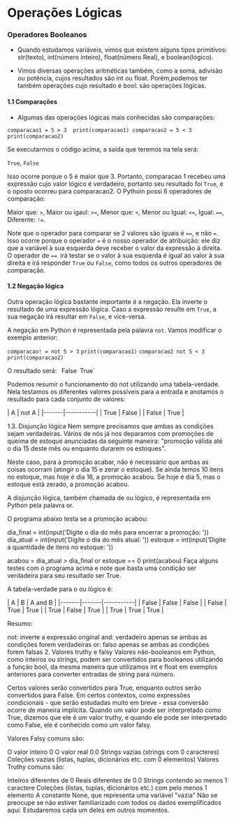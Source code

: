 # Operações Lógicas

### Operadores Booleanos
* Quando estudamos variáveis, vimos que existem alguns tipos primitivos: str(texto), int(número inteiro), float(número Real), e boolean(lógico).

* Vimos diversas operações aritméticas também, como a soma, adivisão ou potência, cujos resultados são int ou float. Porém,podemos ter também operações cujo resultado é bool: são operações lógicas.

#### 1.1 Comparações
* Algumas das operações lógicas mais conhecidas são comparações:

`comparacao1 = 5 > 3 
print(comparacao1)
comparacao2 = 5 < 3
print(comparacao2)`

Se executarmos o código acima, a saída que teremos na tela será:

`True`,
`False`

Isso ocorre porque o 5 é maior que 3. Portanto, comparacao 1 recebeu uma expressão cujo valor lógico é verdadeiro, portanto seu resultado foi `True`, e o oposto ocorreu para comparacao2. O Pythoin possi 6 operadores de comparação:

Maior que: `>`,
Maior ou igaul: `>=`,
Menor que: `<`,
Menor ou Igual: `<=`,
Igual: `==`,
Diferente: `!=`.

Note que o operador para comparar se 2 valores são iguais é ``==``, e não ``=``. Isso ocorre porque o operador ``=`` é o nosso operador de atribuição: ele diz que a variável à sua esquerda deve receber o valor da expressão à direita. O operador de ``== ``irá testar se o valor à sua esquerda é igual ao valor à sua direita e irá responder ``True`` ou `False`, como todos os outros operadores de comparação.


#### 1.2 Negação lógica

Outra operação lógica bastante importante é a negação. Ela inverte o resultado de uma expressão lógica. Caso a expressão resulte em ``True``, a sua negação irá resultar em ``False``, e vice-versa.

A negação em Python é representada pela palavra ``not``. Vamos modificar o exemplo anterior:

`comparacao! = not 5 > 3`
`print(comparacao1)`
`comparacao2 not 5 < 3`
`print(comparacao2)`

O resultado será:
`
`False`
`True`

Podemos resumir o funcionamento do not utilizando uma tabela-verdade. Nela testamos os diferentes valores possíveis para a entrada e anotamos o resultado para cada conjunto de valores:

| A | not A | |-------|-----------| | True | False | | False | True |

1.3. Disjunção lógica
Nem sempre precisamos que ambas as condições sejam verdadeiras. Vários de nós já nos deparamos com promoções de queima de estoque anunciadas da seguinte maneira: "promoção válida até o dia 15 deste mês ou enquanto durarem os estoques".

Neste caso, para a promoção acabar, não é necessário que ambas as coisas ocorram (atingir o dia 15 e zerar o estoque). Se ainda temos 10 itens no estoque, mas hoje é dia 16, a promoção acabou. Se hoje é dia 5, mas o estoque está zerado, a promoção acabou.

A disjunção lógica, também chamada de ou lógico, é representada em Python pela palavra or.

O programa abaixo testa se a promoção acabou:

dia_final = int(input('Digite o dia do mês para encerrar a promoção: '))
dia_atual = int(input('Digite o dia do mês atual: '))
estoque = int(input('Digite a quantidade de itens no estoque: '))
 
acabou = dia_atual > dia_final or estoque == 0
print(acabou)
Faça alguns testes com o programa acima e note que basta uma condição ser verdadeira para seu resultado ser True.

A tabela-verdade para o ou lógico é:

| A | B | A and B | |-------|-------|-----------| | False | False | False | | False | True | True | | True | False | True | | True | True | True |

Resumo:

not: inverte a expressão original
and: verdadeiro apenas se ambas as condições forem verdadeiras
or: falso apenas se ambas as condições forem falsas
2. Valores truthy e falsy
Valores não-booleanos em Python, como inteiros ou strings, podem ser convertidos para booleanos utilizando a função bool, da mesma maneira que utilizamos int e float em exemplos anteriores para converter entradas de string para número.

Certos valores serão convertidos para True, enquanto outros serão convertidos para False. Em certos contextos, como expressões condicionais - que serão estudadas muito em breve - essa conversão ocorre de maneira implícita. Quando um valor pode ser interpretado como True, dizemos que ele é um valor truthy, e quando ele pode ser interpretado como False, ele é conhecido como um valor falsy.

Valores Falsy comuns são:

O valor inteiro 0
O valor real 0.0
Strings vazias (strings com 0 caracteres)
Coleções vazias (listas, tuplas, dicionários etc. com 0 elementos)
Valores Truthy comuns são:

Inteiros diferentes de 0
Reais diferentes de 0.0
Strings contendo ao menos 1 caractere
Coleções (listas, tuplas, dicionários etc.) com pelo menos 1 elemento
A constante None, que representa uma variável "vazia"
Não se preocupe se não estiver familiarizado com todos os dados exemplificados aqui. Estudaremos cada um deles em outros momentos.



